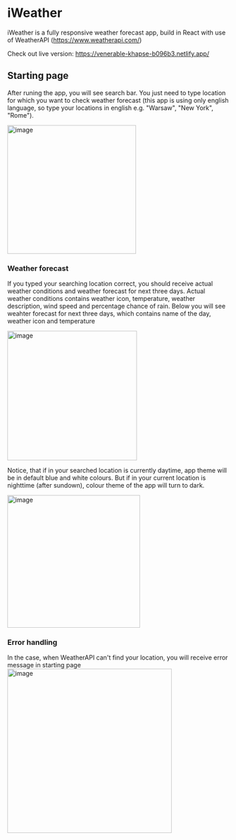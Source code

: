 # iWeather

iWeather is a fully responsive weather forecast app, build in React with use of WeatherAPI (https://www.weatherapi.com/)

Check out live version: https://venerable-khapse-b096b3.netlify.app/

## Starting page

After runing the app, you will see search bar. You just need to type location for which you want to check weather forecast (this app is using only english language, so type your locations in english e.g. "Warsaw", "New York", "Rome").

<img width="292" alt="image" src="https://github.com/barteek-poz/iWeather-React-/assets/109816351/d524e635-82f7-4468-84c5-3dbc48f8b287">

### Weather forecast

If you typed your searching location correct, you should receive actual weather conditions and weather forecast for next three days. Actual weather conditions contains weather icon, temperature, weather description, wind speed and percentage chance of rain. 
Below you will see weahter forecast for next three days, which contains name of the day, weather icon and temperature 

<img width="294" alt="image" src="https://github.com/barteek-poz/iWeather-React-/assets/109816351/d9906a8d-778f-44fa-ac49-84c1e1f299e3">


Notice, that if in your searched location is currently daytime, app theme will be in default blue and white colours. But if in your current location is nighttime (after sundown), colour theme of the app will turn to dark. 

<img width="301" alt="image" src="https://github.com/barteek-poz/iWeather-React-/assets/109816351/22719246-f4ab-46f8-8c5c-652fbdc221f6">

### Error handling 

In the case, when WeatherAPI can't find your location, you will receive error message in starting page
<img width="373" alt="image" src="https://github.com/barteek-poz/iWeather-React-/assets/109816351/3ccca28c-bf96-4b6f-a1f2-30056e107d76">

